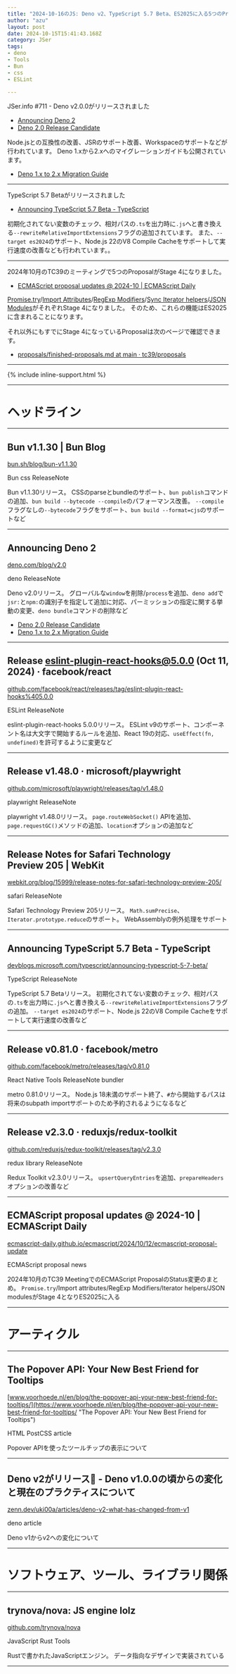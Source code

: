 ```yaml
---
title: "2024-10-16のJS: Deno v2、TypeScript 5.7 Beta、ES2025に入る5つのProposal"
author: "azu"
layout: post
date: 2024-10-15T15:41:43.168Z
category: JSer
tags:
- deno
- Tools
- Bun
- css
- ESLint

---
```


JSer.info #711 - Deno v2.0.0がリリースされました

- [Announcing Deno 2](https://deno.com/blog/v2.0)
- [Deno 2.0 Release Candidate](https://deno.com/blog/v2.0-release-candidate)

Node.jsとの互換性の改善、JSRのサポート改善、Workspaceのサポートなどが行われています。
Deno 1.xから2.xへのマイグレーションガイドも公開されています。

- [Deno 1.x to 2.x Migration Guide](https://docs.deno.com/runtime/reference/migration_guide/)

---

TypeScript 5.7 Betaがリリースされました

- [Announcing TypeScript 5.7 Beta - TypeScript](https://devblogs.microsoft.com/typescript/announcing-typescript-5-7-beta/)

初期化されてない変数のチェック、相対パスの`.ts`を出力時に`.js`へと書き換える`--rewriteRelativeImportExtensions`フラグの追加されています。
また、`--target es2024`のサポート、Node.js 22のV8 Compile Cacheをサポートして実行速度の改善なども行われています。。

---

2024年10月のTC39のミーティングで5つのProposalがStage 4になりました。

- [ECMAScript proposal updates @ 2024-10 | ECMAScript Daily](https://ecmascript-daily.github.io/ecmascript/2024/10/12/ecmascript-proposal-update)

[Promise.try](https://github.com/tc39/proposal-promise-try)/[Import Attributes](https://github.com/tc39/proposal-import-attributes)/[RegExp Modifiers](https://github.com/tc39/proposal-regexp-modifiers)/[Sync Iterator helpers](https://github.com/tc39/proposal-iterator-helpers)/[JSON Modules](https://github.com/tc39/proposal-json-modules)がそれぞれStage 4になりました。
そのため、これらの機能はES2025に含まれることになります。

それ以外にもすでにStage 4になっているProposalは次のページで確認できます。

- [proposals/finished-proposals.md at main · tc39/proposals](https://github.com/tc39/proposals/blob/main/finished-proposals.md)


----

{% include inline-support.html %}

----

<h1 class="site-genre">ヘッドライン</h1>

----

## Bun v1.1.30 | Bun Blog
[bun.sh/blog/bun-v1.1.30](https://bun.sh/blog/bun-v1.1.30 "Bun v1.1.30 | Bun Blog")
<p class="jser-tags jser-tag-icon"><span class="jser-tag">Bun</span> <span class="jser-tag">css</span> <span class="jser-tag">ReleaseNote</span></p>

Bun v1.1.30リリース。
CSSのparseとbundleのサポート、`bun publish`コマンドの追加、`bun build --bytecode --compile`のパフォーマンス改善。
`--compile`フラグなしの`--bytecode`フラグをサポート、`bun build --format=cjs`のサポートなど


----

## Announcing Deno 2
[deno.com/blog/v2.0](https://deno.com/blog/v2.0 "Announcing Deno 2")
<p class="jser-tags jser-tag-icon"><span class="jser-tag">deno</span> <span class="jser-tag">ReleaseNote</span></p>

Deno v2.0リリース。
グローバルな`window`を削除/`process`を追加、`deno add`で`jsr:`と`npm:`の識別子を指定して追加に対応、パーミッションの指定に関する挙動の変更、`deno bundle`コマンドの削除など

- [Deno 2.0 Release Candidate](https://deno.com/blog/v2.0-release-candidate "Deno 2.0 Release Candidate")
- [Deno 1.x to 2.x Migration Guide](https://docs.deno.com/runtime/reference/migration_guide/ "Deno 1.x to 2.x Migration Guide")

----

## Release eslint-plugin-react-hooks@5.0.0 (Oct 11, 2024) · facebook/react
[github.com/facebook/react/releases/tag/eslint-plugin-react-hooks%405.0.0](https://github.com/facebook/react/releases/tag/eslint-plugin-react-hooks%405.0.0 "Release eslint-plugin-react-hooks@5.0.0 (Oct 11, 2024) · facebook/react")
<p class="jser-tags jser-tag-icon"><span class="jser-tag">ESLint</span> <span class="jser-tag">ReleaseNote</span></p>

eslint-plugin-react-hooks 5.0.0リリース。
ESLint v9のサポート、コンポーネント名は大文字で開始するルールを追加、React 19の対応、`useEffect(fn, undefined)`を許可するように変更など


----

## Release v1.48.0 · microsoft/playwright
[github.com/microsoft/playwright/releases/tag/v1.48.0](https://github.com/microsoft/playwright/releases/tag/v1.48.0 "Release v1.48.0 · microsoft/playwright")
<p class="jser-tags jser-tag-icon"><span class="jser-tag">playwright</span> <span class="jser-tag">ReleaseNote</span></p>

playwright v1.48.0リリース。
`page.routeWebSocket()` APIを追加、`page.requestGC()`メソッドの追加、`location`オプションの追加など


----

## Release Notes for Safari Technology Preview 205 | WebKit
[webkit.org/blog/15999/release-notes-for-safari-technology-preview-205/](https://webkit.org/blog/15999/release-notes-for-safari-technology-preview-205/ "Release Notes for Safari Technology Preview 205 | WebKit")
<p class="jser-tags jser-tag-icon"><span class="jser-tag">safari</span> <span class="jser-tag">ReleaseNote</span></p>

Safari Technology Preview 205リリース。
`Math.sumPrecise`、`Iterator.prototype.reduce`のサポート。
WebAssemblyの例外処理をサポート


----

## Announcing TypeScript 5.7 Beta - TypeScript
[devblogs.microsoft.com/typescript/announcing-typescript-5-7-beta/](https://devblogs.microsoft.com/typescript/announcing-typescript-5-7-beta/ "Announcing TypeScript 5.7 Beta - TypeScript")
<p class="jser-tags jser-tag-icon"><span class="jser-tag">TypeScript</span> <span class="jser-tag">ReleaseNote</span></p>

TypeScript 5.7 Betaリリース。
初期化されてない変数のチェック、相対パスの`.ts`を出力時に`.js`へと書き換える`--rewriteRelativeImportExtensions`フラグの追加。
`--target es2024`のサポート、Node.js 22のV8 Compile Cacheをサポートして実行速度の改善など


----

## Release v0.81.0 · facebook/metro
[github.com/facebook/metro/releases/tag/v0.81.0](https://github.com/facebook/metro/releases/tag/v0.81.0 "Release v0.81.0 · facebook/metro")
<p class="jser-tags jser-tag-icon"><span class="jser-tag">React</span> <span class="jser-tag">Native</span> <span class="jser-tag">Tools</span> <span class="jser-tag">ReleaseNote</span> <span class="jser-tag">bundler</span></p>

metro 0.81.0リリース。
Node.js 18未満のサポート終了、`#`から開始するパスは将来のsubpath importサポートのため予約されるようになるなど


----

## Release v2.3.0 · reduxjs/redux-toolkit
[github.com/reduxjs/redux-toolkit/releases/tag/v2.3.0](https://github.com/reduxjs/redux-toolkit/releases/tag/v2.3.0 "Release v2.3.0 · reduxjs/redux-toolkit")
<p class="jser-tags jser-tag-icon"><span class="jser-tag">redux</span> <span class="jser-tag">library</span> <span class="jser-tag">ReleaseNote</span></p>

Redux Toolkit v2.3.0リリース。
`upsertQueryEntries`を追加、`prepareHeaders`オプションの改善など


----

## ECMAScript proposal updates @ 2024-10 | ECMAScript Daily
[ecmascript-daily.github.io/ecmascript/2024/10/12/ecmascript-proposal-update](https://ecmascript-daily.github.io/ecmascript/2024/10/12/ecmascript-proposal-update "ECMAScript proposal updates @ 2024-10 | ECMAScript Daily")
<p class="jser-tags jser-tag-icon"><span class="jser-tag">ECMAScript</span> <span class="jser-tag">proposal</span> <span class="jser-tag">news</span></p>

2024年10月のTC39 MeetingでのECMAScript ProposalのStatus変更のまとめ。
`Promise.try`/Import attributes/RegExp Modifiers/Iterator helpers/JSON modulesがStage 4となりES2025に入る


----
<h1 class="site-genre">アーティクル</h1>

----

## The Popover API: Your New Best Friend for Tooltips
[www.voorhoede.nl/en/blog/the-popover-api-your-new-best-friend-for-tooltips/](https://www.voorhoede.nl/en/blog/the-popover-api-your-new-best-friend-for-tooltips/ "The Popover API: Your New Best Friend for Tooltips")
<p class="jser-tags jser-tag-icon"><span class="jser-tag">HTML</span> <span class="jser-tag">PostCSS</span> <span class="jser-tag">article</span></p>

Popover APIを使ったツールチップの表示について


----

## Deno v2がリリース🎉 - Deno v1.0.0の頃からの変化と現在のプラクティスについて
[zenn.dev/uki00a/articles/deno-v2-what-has-changed-from-v1](https://zenn.dev/uki00a/articles/deno-v2-what-has-changed-from-v1 "Deno v2がリリース🎉 - Deno v1.0.0の頃からの変化と現在のプラクティスについて")
<p class="jser-tags jser-tag-icon"><span class="jser-tag">deno</span> <span class="jser-tag">article</span></p>

Deno v1からv2への変化について


----
<h1 class="site-genre">ソフトウェア、ツール、ライブラリ関係</h1>

----

## trynova/nova: JS engine lolz
[github.com/trynova/nova](https://github.com/trynova/nova "trynova/nova: JS engine lolz")
<p class="jser-tags jser-tag-icon"><span class="jser-tag">JavaScript</span> <span class="jser-tag">Rust</span> <span class="jser-tag">Tools</span></p>

Rustで書かれたJavaScriptエンジン。
データ指向なデザインで実装されている


----
